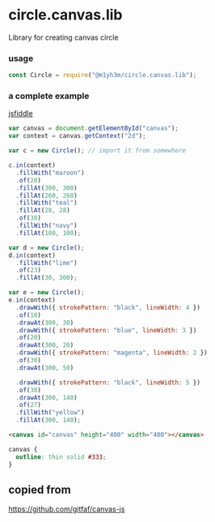 # circle.canvas.lib

Library for creating canvas circle

### usage

```javascript
const Circle = require("@m1yh3m/circle.canvas.lib");
```

### a complete example

[jsfiddle](https://jsfiddle.net/jshacker/Lu3up6j0/)

```javascript
var canvas = document.getElementById("canvas");
var context = canvas.getContext("2d");

var c = new Circle(); // import it from somewhere

c.in(context)
  .fillWith("maroon")
  .of(20)
  .fillAt(300, 300)
  .fillAt(260, 260)
  .fillWith("teal")
  .fillAt(28, 28)
  .of(38)
  .fillWith("navy")
  .fillAt(100, 100);

var d = new Circle();
d.in(context)
  .fillWith("lime")
  .of(23)
  .fillAt(30, 300);

var e = new Circle();
e.in(context)
  .drawWith({ strokePattern: "black", lineWidth: 4 })
  .of(10)
  .drawAt(300, 30)
  .drawWith({ strokePattern: "blue", lineWidth: 3 })
  .of(20)
  .drawAt(300, 20)
  .drawWith({ strokePattern: "magenta", lineWidth: 2 })
  .of(30)
  .drawAt(300, 50)

  .drawWith({ strokePattern: "black", lineWidth: 5 })
  .of(30)
  .drawAt(300, 140)
  .of(27)
  .fillWith("yellow")
  .fillAt(300, 140);
```

```html
<canvas id="canvas" height="400" width="400"></canvas>
```

```css
canvas {
  outline: thin solid #333;
}
```

## copied from

https://github.com/gitfaf/canvas-js
